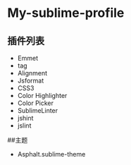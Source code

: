 # My-sublime-profile

## 插件列表
- Emmet</br>
- tag</br>
- Alignment</br>
- Jsformat</br>
- CSS3</br>
- Color Highlighter</br>
- Color Picker</br>
- SublimeLinter</br>
- jshint</br>
- jslint</br>

##主题
- Asphalt.sublime-theme</br>

